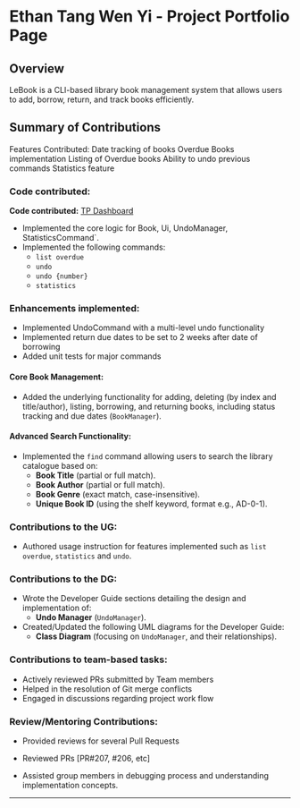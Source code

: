 # Ethan Tang Wen Yi - Project Portfolio Page

## Overview

LeBook is a CLI-based library book management system that allows users to
add, borrow, return, and track books efficiently.

## Summary of Contributions

Features Contributed:
Date tracking of books
Overdue Books implementation
Listing of Overdue books
Ability to undo previous commands
Statistics feature

### Code contributed:


**Code contributed:** [TP Dashboard](https://nus-cs2113-ay2425s2.github.io/tp-dashboard/?search=&sort=groupTitle&sortWithin=title&timeframe=commit&mergegroup=&groupSelect=groupByRepos&breakdown=true&checkedFileTypes=docs~functional-code~test-code~other&since=2025-02-21&tabOpen=true&tabType=authorship&tabAuthor=eth4n22&tabRepo=AY2425S2-CS2113-T13-3%2Ftp%5Bmaster%5D&authorshipIsMergeGroup=false&authorshipFileTypes=docs~functional-code~test-code&authorshipIsBinaryFileTypeChecked=false&authorshipIsIgnoredFilesChecked=false)


- Implemented the core logic for Book, Ui, UndoManager, StatisticsCommand`.
- Implemented the following commands:
    - `list overdue`
    - `undo`
    - `undo {number}`
    - `statistics`

### Enhancements implemented:

- Implemented UndoCommand with a multi-level undo functionality
- Implemented return due dates to be set to 2 weeks after date of borrowing
- Added unit tests for major commands

#### Core Book Management:
- Added the underlying functionality for adding, deleting (by index and title/author), listing, borrowing, and returning books, including status tracking and due dates (`BookManager`).

#### Advanced Search Functionality:
- Implemented the `find` command allowing users to search the library catalogue based on:
    - **Book Title** (partial or full match).
    - **Book Author** (partial or full match).
    - **Book Genre** (exact match, case-insensitive).
    - **Unique Book ID** (using the shelf keyword, format e.g., AD-0-1).

### Contributions to the UG:

- Authored usage instruction for features implemented such as `list overdue`, `statistics` and `undo`.

### Contributions to the DG:

- Wrote the Developer Guide sections detailing the design and implementation of:
    - **Undo Manager** (`UndoManager`).
- Created/Updated the following UML diagrams for the Developer Guide:
    - **Class Diagram** (focusing on `UndoManager`, and their relationships).

### Contributions to team-based tasks:

- Actively reviewed PRs submitted by Team members
- Helped in the resolution of Git merge conflicts
- Engaged in discussions regarding project work flow

### Review/Mentoring Contributions:

- Provided reviews for several Pull Requests
- Reviewed PRs [PR#207, #206, etc]

- Assisted group members in debugging process and understanding implementation concepts.
---
